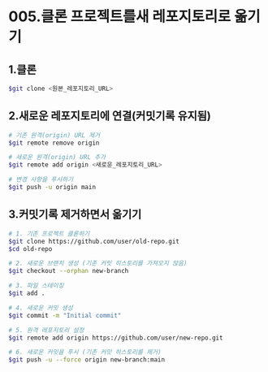 # 005.클론 프로젝트를새 레포지토리로 옮기기

## 1.클론
```bash
$git clone <원본_레포지토리_URL>
```

##  2.새로운 레포지토리에 연결(커밋기록 유지됨)
```bash
# 기존 원격(origin) URL 제거
$git remote remove origin

# 새로운 원격(origin) URL 추가
$git remote add origin <새로운_레포지토리_URL>

# 변경 사항을 푸시하기
$git push -u origin main
```



## 3.커밋기록 제거하면서 옮기기
```bash
# 1. 기존 프로젝트 클론하기
$git clone https://github.com/user/old-repo.git
$cd old-repo

# 2. 새로운 브랜치 생성 (기존 커밋 히스토리를 가져오지 않음)
$git checkout --orphan new-branch

# 3. 파일 스테이징
$git add .

# 4. 새로운 커밋 생성
$git commit -m "Initial commit"

# 5. 원격 레포지토리 설정
$git remote add origin https://github.com/user/new-repo.git

# 6. 새로운 커밋을 푸시 (기존 커밋 히스토리를 제거)
$git push -u --force origin new-branch:main
```